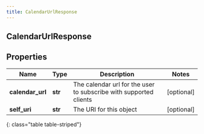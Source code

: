 ```yaml
---
title: CalendarUrlResponse
---
```

## CalendarUrlResponse

## Properties

|Name | Type | Description | Notes|
|------------ | ------------- | ------------- | -------------|
| **calendar_url** | **str** | The calendar url for the user to subscribe with supported clients | [optional] |
| **self_uri** | **str** | The URI for this object | [optional] |
{: class="table table-striped"}


